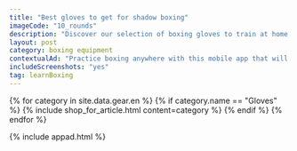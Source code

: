 ```yaml
---
title: "Best gloves to get for shadow boxing"
imageCode: "10_rounds"
description: "Discover our selection of boxing gloves to train at home and prepare for sparring."
layout: post
category: boxing equipment
contextualAd: "Practice boxing anywhere with this mobile app that will call out combos and other actions for you to execute!"
includeScreenshots: "yes"
tag: learnBoxing
---
```


{% for category in site.data.gear.en %}
  {% if category.name == "Gloves" %}
    {% include shop_for_article.html content=category %}
  {% endif %}
{% endfor %}

{% include appad.html %}

